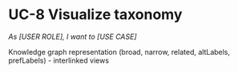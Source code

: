 # UC-8 Visualize taxonomy

*As [USER ROLE], I want to [USE CASE]*

Knowledge graph representation (broad, narrow, related, altLabels, prefLabels) - interlinked views
